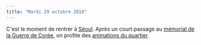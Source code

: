 ```yaml
---
title: "Mardi 29 octobre 2019"
---
```

C'est le moment de rentrer à [Séoul](/lieux/seoul). Après un court passage au [mémorial de la Guerre de
Corée](/lieux/warmemorial), on profite des [animations du quartier](/lieux/hongik).